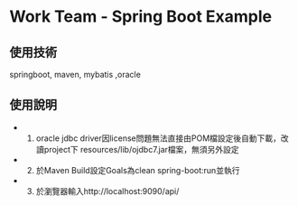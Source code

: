 # Work Team - Spring Boot Example

## 使用技術
springboot, maven, mybatis ,oracle

## 使用說明
* 1. oracle jdbc driver因license問題無法直接由POM檔設定後自動下載，改讀project下 resources/lib/ojdbc7.jar檔案，無須另外設定

* 2. 於Maven Build設定Goals為clean spring-boot:run並執行

* 3. 於瀏覽器輸入http://localhost:9090/api/

